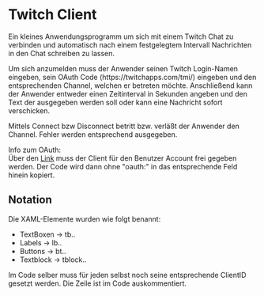 <h1>Twitch Client</h1>

<p>
Ein kleines Anwendungsprogramm um sich mit einem Twitch Chat zu verbinden und automatisch nach einem festgelegtem Intervall
Nachrichten in den Chat schreiben zu lassen. 
</p>
<p>
Um sich anzumelden muss der Anwender seinen Twitch Login-Namen eingeben, sein OAuth Code (https://twitchapps.com/tmi/) eingeben 
und den entsprechenden Channel, welchen er betreten möchte. Anschließend kann der Anwender entweder einen Zeitinterval in Sekunden angeben
und den Text der ausgegeben werden soll oder kann eine Nachricht sofort verschicken.<br>
</p>
<p>
Mittels Connect bzw Disconnect betritt bzw. verläßt der Anwender den Channel. 
Fehler werden entsprechend ausgegeben.
</p>
<p>
Info zum OAuth:<br>
Über den <a href="https://twitchapps.com/tmi/">Link</a> muss der Client für den Benutzer Account frei gegeben werden. Der Code wird dann ohne
"oauth:" in das entsprechende Feld hinein kopiert.
</p>
<h2>Notation</h2>
<p>
Die XAML-Elemente wurden wie folgt benannt:
</p>
<ul>
  <li>TextBoxen -> tb..</li>
  <li>Labels -> lb..</li>
  <li>Buttons -> bt..</li>
  <li>Textblock -> tblock..</li>
</ul>
<p>
Im Code selber muss für jeden selbst noch seine entsprechende ClientID gesetzt werden. Die Zeile ist im Code auskommentiert.
</p>
